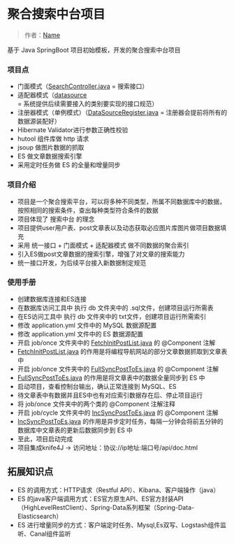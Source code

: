 # 聚合搜索中台项目

> 作者：[Name](https://github.com/Sonmenily)

基于 Java SpringBoot 项目初始模板，开发的聚合搜索中台项目

### 项目点

- 门面模式（[SearchController.java](src%2Fmain%2Fjava%2Fcom%2Fliujian%2Fspringbootinit%2Fcontroller%2FSearchController.java) = 搜索接口）
- 适配器模式（[datasource](src%2Fmain%2Fjava%2Fcom%2Fliujian%2Fspringbootinit%2Fdatasource) = 系统提供后续需要接入的类别要实现的接口规范）
- 注册器模式（单例模式）（[DataSourceRegister.java](src%2Fmain%2Fjava%2Fcom%2Fliujian%2Fspringbootinit%2Fdatasource%2FDataSourceRegister.java) = 注册器会提前将所有的数据源装配好）
- Hibernate Validator进行参数正确性校验
- hutool 组件库做 http 请求 
- jsoup 做图片数据的抓取
- ES 做文章数据搜索引擎
- 采用定时任务做 ES 的全量和增量同步

### 项目介绍

- 项目是一个聚合搜索平台，可以将多种不同类型，所属不同数据库中的数据，按照相同的搜索条件，查出每种类型符合条件的数据
- 项目体现了 搜索中台 的理念
- 项目提供user用户表、post文章表以及动态获取必应图片库图片做项目数据填充
- 采用 统一接口 + 门面模式 + 适配器模式 做不同数据的聚合索引
- 引入ES做post文章数据的搜索引擎，增强了对文章的搜索能力
- 统一接口开发，为后续平台接入新数据制定规范

### 使用手册

- 创建数据库连接和ES连接
- 在数据库访问工具中 执行 db 文件夹中的 .sql文件，创建项目运行所需表
- 在ES访问工具中 执行 db 文件夹中的 txt文件，创建项目运行所需索引
- 修改 application.yml 文件中的 MySQL 数据源配置
- 修改 application.yml 文件中的 ES 数据源配置
- 开启 job/once 文件夹中的 [FetchInitPostList.java](src%2Fmain%2Fjava%2Fcom%2Fliujian%2Fspringbootinit%2Fjob%2Fonce%2FFetchInitPostList.java) 的 @Component 注解
- [FetchInitPostList.java](src%2Fmain%2Fjava%2Fcom%2Fliujian%2Fspringbootinit%2Fjob%2Fonce%2FFetchInitPostList.java) 的作用是将编程导航网站的部分文章数据抓取到文章表中
- 开启 job/once 文件夹中的 [FullSyncPostToEs.java](src%2Fmain%2Fjava%2Fcom%2Fliujian%2Fspringbootinit%2Fjob%2Fonce%2FFullSyncPostToEs.java) 的 @Component 注解
- [FullSyncPostToEs.java](src%2Fmain%2Fjava%2Fcom%2Fliujian%2Fspringbootinit%2Fjob%2Fonce%2FFullSyncPostToEs.java) 的作用是将文章表中的数据全量同步到 ES 中
- 启动项目，查看控制台输出，确认正常连接到 MySQL、ES
- 待文章表中有数据并且ES中也有对应索引数据存在后、停止项目运行
- 将 job/once 文件夹中的两个类的 @Component 注解注释
- 开启 job/cycle 文件夹中的 [IncSyncPostToEs.java](src%2Fmain%2Fjava%2Fcom%2Fliujian%2Fspringbootinit%2Fjob%2Fcycle%2FIncSyncPostToEs.java) 的 @Component 注解
- [IncSyncPostToEs.java](src%2Fmain%2Fjava%2Fcom%2Fliujian%2Fspringbootinit%2Fjob%2Fcycle%2FIncSyncPostToEs.java) 的作用是异步定时任务，每隔一分钟会将前五分钟的数据库中文章表的更新后数据同步到 ES 中
- 至此，项目启动完成
- 项目集成knife4J -> 访问地址：协议://ip地址:端口号/api/doc.html



## 拓展知识点

- ES 的调用方式：HTTP请求（Restful API）、Kibana、客户端操作（java）
- ES 的java客户端调用方式：ES官方原生API、ES官方封装API（HighLevelRestClient）、Spring-Data系列框架（Spring-Data-Elasticsearch）
- ES 进行增量同步的方式：客户端定时任务、Mysql,Es双写、Logstash组件监听、Canal组件监听
